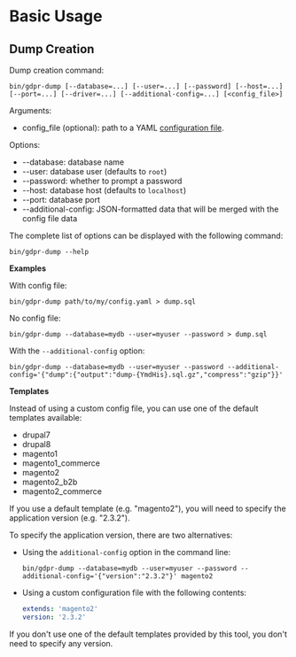 # Basic Usage

## Dump Creation

Dump creation command:

```
bin/gdpr-dump [--database=...] [--user=...] [--password] [--host=...] [--port=...] [--driver=...] [--additional-config=...] [<config_file>]
```

Arguments:

- config_file (optional): path to a YAML [configuration file](02-configuration.md).

Options:

- --database: database name
- --user: database user (defaults to `root`)
- --password: whether to prompt a password
- --host: database host (defaults to `localhost`)
- --port: database port
- --additional-config: JSON-formatted data that will be merged with the config file data

The complete list of options can be displayed with the following command:

```
bin/gdpr-dump --help
```

**Examples**

With config file:

```
bin/gdpr-dump path/to/my/config.yaml > dump.sql
```

No config file:

```
bin/gdpr-dump --database=mydb --user=myuser --password > dump.sql
```

With the `--additional-config` option:

```
bin/gdpr-dump --database=mydb --user=myuser --password --additional-config='{"dump":{"output":"dump-{YmdHis}.sql.gz","compress":"gzip"}}'
```

**Templates**

Instead of using a custom config file, you can use one of the default templates available:

- drupal7
- drupal8
- magento1
- magento1_commerce
- magento2
- magento2_b2b
- magento2_commerce

If you use a default template (e.g. "magento2"), you will need to specify the application version (e.g. "2.3.2").

To specify the application version, there are two alternatives:

- Using the `additional-config` option in the command line:
    ```
    bin/gdpr-dump --database=mydb --user=myuser --password --additional-config='{"version":"2.3.2"}' magento2
    ```

- Using a custom configuration file with the following contents:
    ```yaml
    extends: 'magento2'
    version: '2.3.2'
    ```

If you don't use one of the default templates provided by this tool, you don't need to specify any version.
